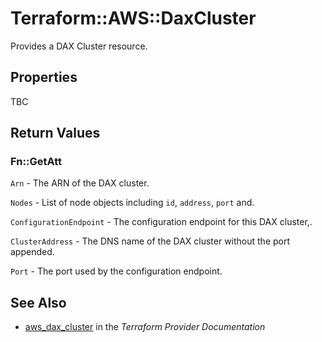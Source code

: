 # Terraform::AWS::DaxCluster

Provides a DAX Cluster resource.

## Properties

TBC

## Return Values

### Fn::GetAtt

`Arn` - The ARN of the DAX cluster.

`Nodes` - List of node objects including `id`, `address`, `port` and.

`ConfigurationEndpoint` - The configuration endpoint for this DAX cluster,.

`ClusterAddress` - The DNS name of the DAX cluster without the port appended.

`Port` - The port used by the configuration endpoint.

## See Also

* [aws_dax_cluster](https://www.terraform.io/docs/providers/aws/r/dax_cluster.html) in the _Terraform Provider Documentation_
